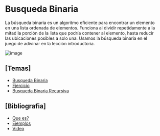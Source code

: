 # Busqueda Binaria

La búsqueda binaria es un algoritmo eficiente para encontrar un elemento en una lista ordenada de elementos. Funciona al dividir repetidamente a la mitad la porción de la lista que podría contener al elemento, hasta reducir las ubicaciones posibles a solo una. Usamos la búsqueda binaria en el juego de adivinar en la lección introductoria.

![image](https://user-images.githubusercontent.com/80707476/132240405-8d9061a5-88dc-44ba-a337-a677262cb014.png)

## [Temas]
- [Busqueda Binaria]()
- [Ejercicio]()
- [Busqueda Binaria Recursiva]()

## [Bibliografia]
- [Que es?](https://es.khanacademy.org/computing/computer-science/algorithms/binary-search/a/binary-search)
- [Ejemplos](https://progra-utfsm.github.io/ejercicios/listas/busqueda_binaria/)
- [Video](https://www.youtube.com/watch?v=BLk9reL_DRg)

